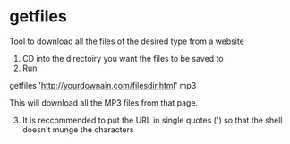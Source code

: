 # getfiles
Tool to download all the files of the desired type from a website

1) CD into the directoiry you want the files to be saved to
2) Run:

getfiles 'http://yourdownain.com/filesdir.html' mp3

This will download all the MP3 files from that page.

3) It is reccommended to put the URL in single quotes (') so that the shell doesn't munge the characters
